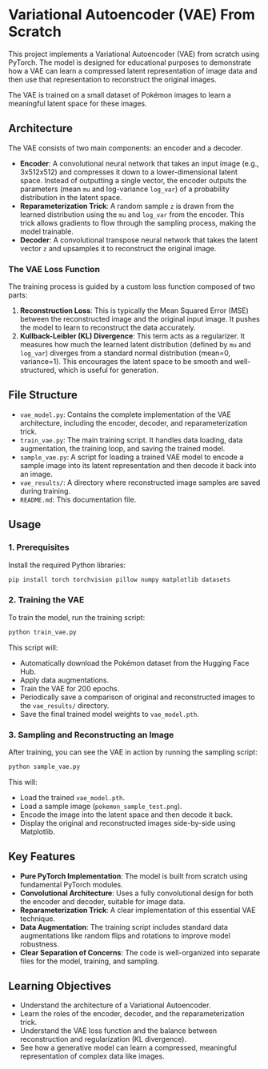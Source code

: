 # Variational Autoencoder (VAE) From Scratch

This project implements a Variational Autoencoder (VAE) from scratch using PyTorch. The model is designed for educational purposes to demonstrate how a VAE can learn a compressed latent representation of image data and then use that representation to reconstruct the original images.

The VAE is trained on a small dataset of Pokémon images to learn a meaningful latent space for these images.

## Architecture

The VAE consists of two main components: an encoder and a decoder.

-   **Encoder**: A convolutional neural network that takes an input image (e.g., 3x512x512) and compresses it down to a lower-dimensional latent space. Instead of outputting a single vector, the encoder outputs the parameters (mean `mu` and log-variance `log_var`) of a probability distribution in the latent space.
-   **Reparameterization Trick**: A random sample `z` is drawn from the learned distribution using the `mu` and `log_var` from the encoder. This trick allows gradients to flow through the sampling process, making the model trainable.
-   **Decoder**: A convolutional transpose neural network that takes the latent vector `z` and upsamples it to reconstruct the original image.

### The VAE Loss Function
The training process is guided by a custom loss function composed of two parts:
1.  **Reconstruction Loss**: This is typically the Mean Squared Error (MSE) between the reconstructed image and the original input image. It pushes the model to learn to reconstruct the data accurately.
2.  **Kullback-Leibler (KL) Divergence**: This term acts as a regularizer. It measures how much the learned latent distribution (defined by `mu` and `log_var`) diverges from a standard normal distribution (mean=0, variance=1). This encourages the latent space to be smooth and well-structured, which is useful for generation.

## File Structure

-   `vae_model.py`: Contains the complete implementation of the VAE architecture, including the encoder, decoder, and reparameterization trick.
-   `train_vae.py`: The main training script. It handles data loading, data augmentation, the training loop, and saving the trained model.
-   `sample_vae.py`: A script for loading a trained VAE model to encode a sample image into its latent representation and then decode it back into an image.
-   `vae_results/`: A directory where reconstructed image samples are saved during training.
-   `README.md`: This documentation file.

## Usage

### 1. Prerequisites
Install the required Python libraries:
```bash
pip install torch torchvision pillow numpy matplotlib datasets
```

### 2. Training the VAE
To train the model, run the training script:
```bash
python train_vae.py
```
This script will:
-   Automatically download the Pokémon dataset from the Hugging Face Hub.
-   Apply data augmentations.
-   Train the VAE for 200 epochs.
-   Periodically save a comparison of original and reconstructed images to the `vae_results/` directory.
-   Save the final trained model weights to `vae_model.pth`.

### 3. Sampling and Reconstructing an Image
After training, you can see the VAE in action by running the sampling script:
```bash
python sample_vae.py
```
This will:
-   Load the trained `vae_model.pth`.
-   Load a sample image (`pokemon_sample_test.png`).
-   Encode the image into the latent space and then decode it back.
-   Display the original and reconstructed images side-by-side using Matplotlib.

## Key Features

-   **Pure PyTorch Implementation**: The model is built from scratch using fundamental PyTorch modules.
-   **Convolutional Architecture**: Uses a fully convolutional design for both the encoder and decoder, suitable for image data.
-   **Reparameterization Trick**: A clear implementation of this essential VAE technique.
-   **Data Augmentation**: The training script includes standard data augmentations like random flips and rotations to improve model robustness.
-   **Clear Separation of Concerns**: The code is well-organized into separate files for the model, training, and sampling.

## Learning Objectives

-   Understand the architecture of a Variational Autoencoder.
-   Learn the roles of the encoder, decoder, and the reparameterization trick.
-   Understand the VAE loss function and the balance between reconstruction and regularization (KL divergence).
-   See how a generative model can learn a compressed, meaningful representation of complex data like images.